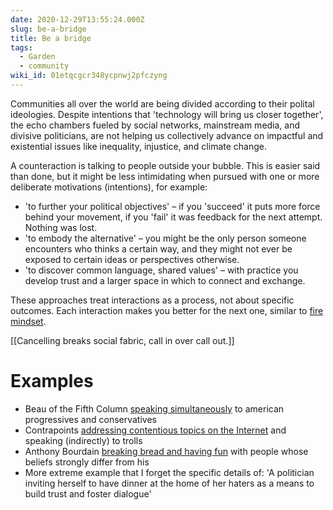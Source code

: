 ```yaml
---
date: 2020-12-29T13:55:24.000Z
slug: be-a-bridge
title: Be a bridge
tags:
  - Garden
  - community
wiki_id: 01etqcgcr348ycpnwj2pfczyng
---
```

Communities all over the world are being divided according to their polital ideologies. Despite intentions that 'technology will bring us closer together', the echo chambers fueled by social networks, mainstream media, and divisive politicians, are not helping us collectively advance on impactful and existential issues like inequality, injustice, and climate change.

A counteraction is talking to people outside your bubble. This is easier said than done, but it might be less intimidating when pursued with one or more deliberate motivations (intentions), for example:

* 'to further your political objectives' – if you 'succeed' it puts more force behind your movement, if you 'fail' it was feedback for the next attempt. Nothing was lost.
* 'to embody the alternative' – you might be the only person someone encounters who thinks a certain way, and they might not ever be exposed to certain ideas or perspectives otherwise.
* 'to discover common language, shared values' – with practice you develop trust and a larger space in which to connect and exchange.

These approaches treat interactions as a process, not about specific outcomes. Each interaction makes you better for the next one, similar to [fire mindset](https://rosano.hmm.garden/01et2jw0bgq7qjxgavcr0g6hqt).

\[\[Cancelling breaks social fabric, call in over call out.\]\]

# Examples

* Beau of the Fifth Column [speaking simultaneously](https://www.youtube.com/c/BeauoftheFifthColumn/videos) to american progressives and conservatives
* Contrapoints [addressing contentious topics on the Internet](https://www.youtube.com/c/ContraPoints/videos) and speaking (indirectly) to trolls
* Anthony Bourdain [breaking bread and having fun](https://medium.com/parts-unknown/guns-and-green-chile-3a019b1f5bc1) with people whose beliefs strongly differ from his
* More extreme example that I forget the specific details of: 'A politician inviting herself to have dinner at the home of her haters as a means to build trust and foster dialogue'
